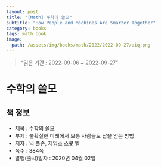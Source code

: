 ```yaml
---
layout: post
title: "[Math] 수학의 쓸모"
subtitle: "How People and Machines Are Smarter Together"
category: books
tags: math book
image:
  path: /assets/img/books/math/2022/2022-09-27/aiq.png
---
```


> “읽은 기간 : 2022-09-06 ~ 2022-09-27”

# 수학의 쓸모

## 책 정보
- 제목 : 수학의 쓸모
- 부제 : 불확실한 미래에서 보통 사람들도 답을 얻는 방법
- 저자 : 닉 폴슨, 제임스 스콧 벨
- 쪽수 : 384쪽
- 발행(출시)일자 : 2020년 04월 02일